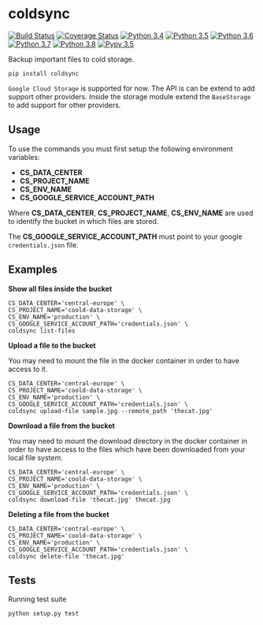 # coldsync

[![Build Status](https://travis-ci.org/GitHK/coldsync.svg?branch=master)](https://travis-ci.org/GitHK/coldsync)
[![Coverage Status](https://coveralls.io/repos/github/GitHK/coldsync/badge.svg?branch=master)](https://coveralls.io/github/GitHK/coldsync?branch=master)
[![Python 3.4](https://img.shields.io/badge/python-3.4-blue.svg)](https://www.python.org/downloads/release/python-340/)
[![Python 3.5](https://img.shields.io/badge/python-3.5-blue.svg)](https://www.python.org/downloads/release/python-350/)
[![Python 3.6](https://img.shields.io/badge/python-3.6-blue.svg)](https://www.python.org/downloads/release/python-360/)
[![Python 3.7](https://img.shields.io/badge/python-3.7-blue.svg)](https://www.python.org/downloads/release/python-370/)
[![Python 3.8](https://img.shields.io/badge/python-3.8-blue.svg)](https://www.python.org/downloads/release/python-380/)
[![Pypy 3.5](https://img.shields.io/badge/pypy-3.5-blue.svg)](http://doc.pypy.org/en/latest/release-v7.0.0.html)

Backup important files to cold storage.

    pip install coldsync

`Google Cloud Storage` is supported for now. The API is can be extend to add support other providers. Inside the storage module extend the `BaseStorage` 
to add support for other providers.

    
## Usage

To use the commands you must first setup the following environment variables:

- **CS_DATA_CENTER**  
- **CS_PROJECT_NAME**
- **CS_ENV_NAME** 
- **CS_GOOGLE_SERVICE_ACCOUNT_PATH**

Where **CS_DATA_CENTER**, **CS_PROJECT_NAME**, **CS_ENV_NAME** are used to identify the 
bucket in which files are stored.

The **CS_GOOGLE_SERVICE_ACCOUNT_PATH** must point to your google `credentials.json` file.

## Examples

**Show all files inside the bucket**

    CS_DATA_CENTER='central-europe' \
    CS_PROJECT_NAME='coold-data-storage' \
    CS_ENV_NAME='production' \
    CS_GOOGLE_SERVICE_ACCOUNT_PATH='credentials.json' \
    coldsync list-files
        
**Upload a file to the bucket**

You may need to mount the file in the docker container in order to have access to it.

    CS_DATA_CENTER='central-europe' \
    CS_PROJECT_NAME='coold-data-storage' \
    CS_ENV_NAME='production' \
    CS_GOOGLE_SERVICE_ACCOUNT_PATH='credentials.json' \
    coldsync upload-file sample.jpg --remote_path 'thecat.jpg'

**Download a file from the bucket**

You may need to mount the download directory in the docker container in order to 
have access to the files which have been downloaded from your local file system.

    CS_DATA_CENTER='central-europe' \
    CS_PROJECT_NAME='coold-data-storage' \
    CS_ENV_NAME='production' \
    CS_GOOGLE_SERVICE_ACCOUNT_PATH='credentials.json' \
    coldsync download-file 'thecat.jpg' thecat.jpg

**Deleting a file from the bucket**

    CS_DATA_CENTER='central-europe' \
    CS_PROJECT_NAME='coold-data-storage' \
    CS_ENV_NAME='production' \
    CS_GOOGLE_SERVICE_ACCOUNT_PATH='credentials.json' \
    coldsync delete-file 'thecat.jpg'

## Tests

Running test suite
    
    python setup.py test